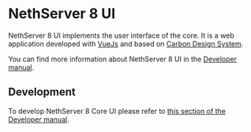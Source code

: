 # NethServer 8 UI

NethServer 8 UI implements the user interface of the core. It is a web application developed with [VueJs](https://vuejs.org/) and based on [Carbon Design System](https://www.carbondesignsystem.com/).

You can find more information about NethServer 8 UI in the [Developer manual](https://nethserver.github.io/ns8-core/ui/#user-interface).

## Development

To develop NethServer 8 Core UI please refer to [this section of the Developer manual](https://nethserver.github.io/ns8-core/ui/core/#core-ui-development).
